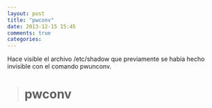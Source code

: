 ```yaml
---
layout: post
title: "pwconv"
date: 2013-12-15 15:45
comments: true
categories: 
---
```

Hace visible el archivo /etc/shadow que previamente se había hecho invisible con el comando pwunconv.

># pwconv

